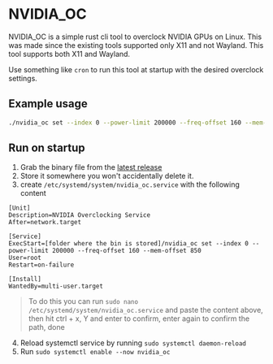 # NVIDIA_OC
NVIDIA_OC is a simple rust cli tool to overclock NVIDIA GPUs on Linux. This was made since the existing tools supported only X11 and not Wayland. This tool supports both X11 and Wayland.

Use something like `cron` to run this tool at startup with the desired overclock settings.

## Example usage
```bash
./nvidia_oc set --index 0 --power-limit 200000 --freq-offset 160 --mem-offset 850
```

## Run on startup
1. Grab the binary file from the [latest release](https://github.com/Dreaming-Codes/nvidia_oc/releases/)
2. Store it somewhere you won't accidentally delete it.
3. create `/etc/systemd/system/nvidia_oc.service` with the following content
```service
[Unit]
Description=NVIDIA Overclocking Service
After=network.target

[Service]
ExecStart=[folder where the bin is stored]/nvidia_oc set --index 0 --power-limit 200000 --freq-offset 160 --mem-offset 850
User=root
Restart=on-failure

[Install]
WantedBy=multi-user.target
```
> To do this you can run `sudo nano /etc/systemd/system/nvidia_oc.service` and paste the content above, then hit ctrl + x, Y and enter to confirm, enter again to confirm the path, done

4. Reload systemctl service by running `sudo systemctl daemon-reload`
5. Run `sudo systemctl enable --now nvidia_oc`
